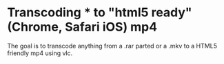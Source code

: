 # Transcoding * to "html5 ready" (Chrome, Safari iOS) mp4
The goal is to transcode anything from a .rar parted or a .mkv to a HTML5 friendly mp4 using vlc.